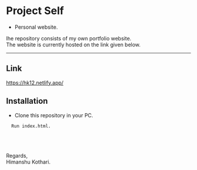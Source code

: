 

# Project Self

* Personal website.


Ihe repository consists of my own portfolio website.<br/>
The website is currently hosted on the link given below.

<hr/>

## Link

<a href="https://hk12.netlify.app/">https://hk12.netlify.app/</a>


## Installation

* Clone this repository in your PC.

```bash
  Run index.html.
```
<br/>
<br/><br/>
Regards,<br/>
Himanshu Kothari.
